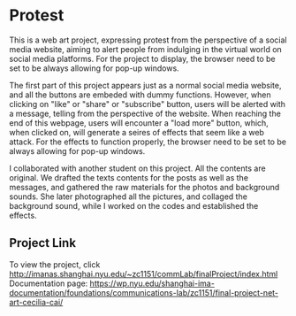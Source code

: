 # Protest
This is a web art project, expressing protest from the perspective of a social media website, aiming to alert people from indulging in the virtual world on social media platforms. For the project to display, the browser need to be set to be always allowing for pop-up windows.

The first part of this project appears just as a normal social media website, and all the buttons are embeded with dummy functions. However, when clicking on "like" or "share" or "subscribe" button, users will be alerted with a message, telling from the perspective of the website. When reaching the end of this webpage, users will encounter a "load more" button, which, when clicked on, will generate a seires of effects that seem like a web attack. For the effects to function properly, the browser need to be set to be always allowing for pop-up windows.

I collaborated with another student on this project. All the contents are original. We drafted the texts contents for the posts as well as the messages, and gathered the raw materials for the photos and background sounds. She later photographed all the pictures, and collaged the background sound, while I worked on the codes and established the effects.

## Project Link
To view the project, click http://imanas.shanghai.nyu.edu/~zc1151/commLab/finalProject/index.html                         
Documentation page: https://wp.nyu.edu/shanghai-ima-documentation/foundations/communications-lab/zc1151/final-project-net-art-cecilia-cai/
